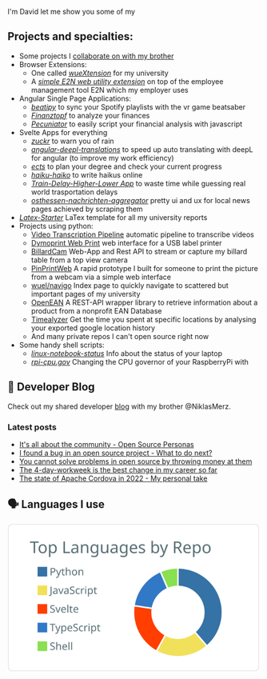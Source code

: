 I'm David let me show you some of my

## Projects and specialties:

* Some projects I [collaborate on with my brother](https://github.com/Merzlabs)
* Browser Extensions:
  * One called [*wueXtension*](https://github.com/DavidM42/wueXtension) for my university
  * A [*simple E2N web utility extension*](https://github.com/DavidM42/E2NCalculator) on top of the employee management tool E2N which my employer uses
* Angular Single Page Applications:
  * [*beatipy*](https://github.com/DavidM42/beatipy) to sync your Spotify playlists with the vr game beatsaber
  * [*Finanztopf*](https://github.com/Merzlabs/finanztopf) to analyze your finances
  * [*Pecuniator*](https://github.com/Merzlabs/pecuniator) to easily script your financial analysis with javascript
* Svelte Apps for everything
  * [*zuckr*](https://github.com/DavidM42/zuckr) to warn you of rain
  * [*angular-deepl-translations*](https://github.com/DavidM42/angular-deepl-translations) to speed up auto translating with deepL for angular (to improve my work efficiency)
  * [*ects*](https://github.com/DavidM42/ects) to plan your degree and check your current progress
  * [*haiku-haiko*](https://github.com/DavidM42/haiku-haiko) to write haikus online
  * [*Train-Delay-Higher-Lower App*](https://github.com/DavidM42/App-Train-Delay-Higher-Lower) to waste time while guessing real world trasportation delays
  * [*osthessen-nachrichten-aggregator*](https://github.com/DavidM42/osthessen-nachrichten-aggregator) pretty ui and ux for local news pages achieved by scraping them  
* [*Latex-Starter*](https://github.com/DavidM42/Latex-Starter) LaTex template for all my university reports 
* Projects using python:
  * [Video Transcription Pipeline](https://github.com/DavidM42/Video-Transcription-Pipeline) automatic pipeline to transcribe videos
  * [Dymoprint Web Print](https://github.com/DavidM42/dymoprint-web-print) web interface for a USB label printer
  * [BillardCam](https://github.com/DavidM42/BillardCam) Web-App and Rest API to stream or capture my billard table from a top view camera
  * [PinPrintWeb](https://github.com/DavidM42/PinPrintWeb) A rapid prototype I built for someone to print the picture from a webcam via a simple web interface
  * [wuel/navigo](https://github.com/DavidM42/wuel) Index page to quickly navigate to scattered but important pages of my university
  * [OpenEAN](https://github.com/DavidM42/OpenEAN) A REST-API wrapper library to retrieve information about a product from a nonprofit EAN Database
  <!-- TODO open source RevY ? -->
  * [Timealyzer](https://github.com/DavidM42/Timealyzer) Get the time you spent at specific locations by analysing your exported google location history
  * And many private repos I can't open source right now
* Some handy shell scripts:
  * [*linux-notebook-status*](https://github.com/DavidM42/linux-notebook-status) Info about the status of your laptop 
  * [*rpi-cpu.gov*](https://github.com/DavidM42/rpi-cpu.gov) Changing the CPU governor of your RaspberryPi with

## 📩 Developer Blog
Check out my shared developer [blog](https://blog.merzlabs.com/) with my brother @NiklasMerz.
### Latest posts
<!-- BLOG-POST-LIST:START -->
- [It&#39;s all about the community - Open Source Personas](https://blog.merzlabs.com/posts/open-source-personas/)
- [I found a bug in an open source project - What to do next?](https://blog.merzlabs.com/posts/open-source-fix/)
- [You cannot solve problems in open source by throwing money at them](https://blog.merzlabs.com/posts/help-oss-projects/)
- [The 4-day-workweek is the best change in my career so far](https://blog.merzlabs.com/posts/four-day-workweek/)
- [The state of Apache Cordova in 2022 - My personal take](https://blog.merzlabs.com/posts/cordova-2022/)
<!-- BLOG-POST-LIST:END -->

## 🗣️ Languages I use
[![](https://raw.githubusercontent.com/DavidM42/DavidM42/master/profile-summary-card-output/default/1-repos-per-language.svg)](https://github.com/vn7n24fzkq/github-profile-summary-cards)
